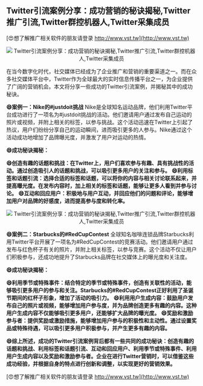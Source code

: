 ## **Twitter引流案例分享：成功营销的秘诀揭秘,Twitter推广引流,Twitter群控机器人,Twitter采集成员**

[😍想了解推广相关软件的朋友请登录 http://www.vst.tw](http://www.vst.tw)

 <center><img src="https://vst.tw/MP4/tuiguang/png/6.png" alt="Twitter引流案例分享：成功营销的秘诀揭秘,Twitter推广引流,Twitter群控机器人,Twitter采集成员"></center>

在当今数字化时代，社交媒体已经成为了企业推广和营销的重要渠道之一。而在众多社交媒体平台中，Twitter作为全球最大的实时信息传播平台之一，为企业提供了广阔的营销机会。本文将分享一些成功的Twitter引流案例，并揭秘其中的成功秘诀。

**😄案例一：Nike的#justdoit挑战**
Nike是全球知名运动品牌，他们利用Twitter平台成功进行了一项名为#justdoit挑战的活动。他们邀请用户通过发布自己运动的照片或视频，并附上相关的标签，以参与挑战。这个活动迅速在Twitter上引起了热议，用户们纷纷分享自己的运动瞬间，进而吸引更多的人参与。Nike通过这个活动成功地增加了品牌曝光度，并激发了用户对运动的热情。

**😄成功秘诀揭秘：**

**😄创造有趣的话题和挑战：在Twitter上，用户们喜欢参与有趣、具有挑战性的活动。通过创造吸引人的话题和挑战，可以吸引更多用户的关注和参与。**
**😄利用标签和话题引流：选择合适的标签和话题，可以将你的内容与相关讨论联系起来，并提高曝光度。在发布内容时，加上相关的标签和话题，能够让更多人看到并参与讨论。**
**😄互动和回应用户：积极地与用户互动，并回应他们的问题和评论，能够增加用户对品牌的好感度，进而提高参与度和转化率。**

 <center><img src="https://vst.tw/MP4/tuiguang/png/7.png" alt="Twitter引流案例分享：成功营销的秘诀揭秘,Twitter推广引流,Twitter群控机器人,Twitter采集成员"></center>

**😄案例二：Starbucks的#RedCupContest**
全球知名咖啡连锁品牌Starbucks利用Twitter平台开展了一项名为#RedCupContest的竞赛活动。他们邀请用户通过发布与红色杯子有关的照片，并附上相关标签，以参与竞赛。这个活动不仅让用户们积极参与，还成功地提升了Starbucks品牌在社交媒体上的曝光度和关注度。

**😄成功秘诀揭秘：**

**😄利用季节或特殊事件：结合特定的季节或特殊事件，创造有关联性的活动，能够吸引更多用户的参与和关注。Starbucks的#RedCupContest正好利用了圣诞节期间的红杯子形象，增加了活动的吸引力。**
**😄利用用户生成内容：鼓励用户发布自己的照片或视频，能够增加用户参与度，并为品牌创造更多有趣的内容。这种用户生成内容不仅能够吸引更多用户，还能够扩大品牌的曝光度。**
**😄奖励和激励参与者：提供奖励或激励措施，能够增加用户参与的积极性和主动性。通过设置奖品或特殊待遇，可以吸引更多用户积极参与，并产生更多有趣的内容。**

**😄综上所述，成功的Twitter引流案例背后都有一些共同的成功秘诀：创造有趣的话题和挑战、利用标签和话题引流、互动和回应用户、利用季节或特殊事件、利用用户生成内容以及奖励和激励参与者。企业在进行Twitter营销时，可以借鉴这些成功经验，并根据自身的特点进行创新和调整，以实现更好的营销效果。**

[😍想了解推广相关软件的朋友请登录 http://www.vst.tw](http://www.vst.tw)



